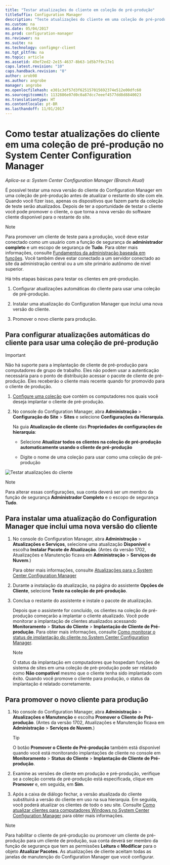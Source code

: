 ```yaml
---
title: "Testar atualizações do cliente em coleção de pré-produção"
titleSuffix: Configuration Manager
description: "Teste atualizações do cliente em uma coleção de pré-produção no System Center Configuration Manager."
ms.custom: na
ms.date: 05/04/2017
ms.prod: configuration-manager
ms.reviewer: na
ms.suite: na
ms.technology: configmgr-client
ms.tgt_pltfrm: na
ms.topic: article
ms.assetid: 49ef2ed2-2e15-4637-8b63-1d5b7f9c17e1
caps.latest.revision: "10"
caps.handback.revision: "0"
author: arob98
ms.author: angrobe
manager: angrobe
ms.openlocfilehash: e301c3df57d3f625157015692374e512e00dfc60
ms.sourcegitcommit: 1132886e07d0c0a87dcc7eeef4577dd8d8840023
ms.translationtype: HT
ms.contentlocale: pt-BR
ms.lasthandoff: 11/01/2017
---
```

# <a name="how-to-test-client-upgrades-in-a-pre-production-collection-in-system-center-configuration-manager"></a>Como testar atualizações do cliente em uma coleção de pré-produção no System Center Configuration Manager

*Aplica-se a: System Center Configuration Manager (Branch Atual)*

É possível testar uma nova versão do cliente do Configuration Manager em uma coleção de pré-produção antes de atualizar o restante do site com ele.  Quando você fizer isso, apenas os dispositivos que fazem parte da coleção de teste serão atualizados. Depois de ter a oportunidade de testar o cliente você pode promover o cliente, o que torna a nova versão do software cliente disponível para o restante do site.

> [!NOTE]
> Para promover um cliente de teste para a produção, você deve estar conectado como um usuário com a função de segurança de **administrador completo** e um escopo de segurança de **Tudo**. Para obter mais informações, consulte [Fundamentos da administração baseada em funções](/sccm/core/understand/fundamentals-of-role-based-administration). Você também deve estar conectado a um servidor conectado ao site da administração central ou a um site primário autônomo de nível superior.

 Há três etapas básicas para testar os clientes em pré-produção.  

1.  Configurar atualizações automáticas do cliente para usar uma coleção de pré-produção.  

2.  Instalar uma atualização do Configuration Manager que inclui uma nova versão do cliente.  

3.  Promover o novo cliente para produção.  

##  <a name="to-configure-automatic-client-upgrades-to-use-a-pre-production-collection"></a>Para configurar atualizações automáticas do cliente para usar uma coleção de pré-produção  
> [!IMPORTANT]
> Não há suporte para a implantação de cliente de pré-produção para computadores de grupo de trabalho. Eles não podem usar a autenticação necessária para o ponto de distribuição acessar o pacote de cliente de pré-produção.  Eles receberão o cliente mais recente quando for promovido para o cliente de produção.

1. [Configure uma coleção](..\collections\create-collections.md) que contém os computadores nos quais você deseja implantar o cliente de pré-produção.   

1.  No console do Configuration Manager, abra **Administração** > **Configuração do Site** > **Sites** e selecione **Configurações da Hierarquia**.  

     Na guia **Atualização de cliente** das **Propriedades de configurações de hierarquia**:  

    -   Selecione **Atualizar todos os clientes na coleção de pré-produção automaticamente usando o cliente de pré-produção**  

    -   Digite o nome de uma coleção para usar como uma coleção de pré-produção  

![Testar atualizações do cliente](media/test-client-upgrades.png)

>[!NOTE]
>Para alterar essas configurações, sua conta deverá ser um membro da função de segurança **Administrador Completo** e o escopo de segurança **Tudo**.


##  <a name="to-install-a-configuration-manager-update-that-includes-a-new-version-of-the-client"></a>Para instalar uma atualização do Configuration Manager que inclui uma nova versão do cliente  

1.  No console do Configuration Manager, abra **Administração** > **Atualizações e Serviços**, selecione uma atualização **Disponível** e escolha **Instalar Pacote de Atualização**. (Antes da versão 1702, Atualizações e Manutenção ficava em **Administração** > **Serviços de Nuvem**.)

     Para obter mais informações, consulte [Atualizações para o System Center Configuration Manager](../../../../core/servers/manage/updates.md)  

2.  Durante a instalação da atualização, na página do assistente **Opções de Cliente**, selecione **Teste na coleção de pré-produção**.  

3.  Conclua o restante do assistente e instale o pacote de atualização.  

     Depois que o assistente for concluído, os clientes na coleção de pré-produção começarão a implantar o cliente atualizado. Você pode monitorar a implantação de clientes atualizados acessando **Monitoramento** > **Status do Cliente** > **Implantação de Cliente de Pré-produção**. Para obter mais informações, consulte [Como monitorar o status de implantação do cliente no System Center Configuration Manager](../../../../core/clients/deploy/monitor-client-deployment-status.md).

    > [!NOTE]
    > O status da implantação em computadores que hospedam funções de sistema de sites em uma coleção de pré-produção pode ser relatado como **Não compatível** mesmo que o cliente tenha sido implantado com êxito. Quando você promove o cliente para produção, o status da implantação é relatado corretamente.

##  <a name="to-promote-the-new-client-to-production"></a>Para promover o novo cliente para produção  

1.  No console do Configuration Manager, abra **Administração** > **Atualizações e Manutenção** e escolha **Promover o Cliente de Pré-produção**. (Antes da versão 1702, Atualizações e Manutenção ficava em **Administração** > **Serviços de Nuvem**.)

    > [!TIP]
    > O botão **Promover o Cliente de Pré-produção** também está disponível quando você está monitorando implantações de cliente no console em **Monitoramento** > **Status do Cliente** > **Implantação de Cliente de Pré-produção**.

2.  Examine as versões de cliente em produção e pré-produção, verifique se a coleção correta de pré-produção está especificada, clique em **Promover** e, em seguida, em **Sim**.  

3.  Após a caixa de diálogo fechar, a versão atualizada do cliente substituirá a versão do cliente em uso na sua hierarquia. Em seguida, você poderá atualizar os clientes de todo o seu site. Consulte [Como atualizar clientes para computadores Windows no System Center Configuration Manager](../../../../core/clients/manage/upgrade/upgrade-clients-for-windows-computers.md) para obter mais informações.  

>[!NOTE]
>Para habilitar o cliente de pré-produção ou promover um cliente de pré-produção para um cliente de produção, sua conta deverá ser membro da função de segurança que tem as permissões **Leitura** e **Modificar** para o objeto **Atualizar Pacotes**.
>As atualizações de cliente aceitam todas as janelas de manutenção do Configuration Manager que você configurar.
